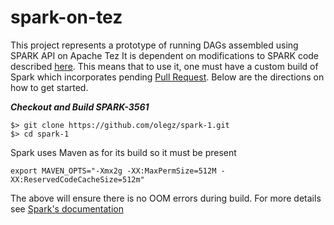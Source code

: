 spark-on-tez
============

This project represents a prototype of running DAGs assembled using SPARK API on Apache Tez
It is dependent on modifications to SPARK code described [here](https://issues.apache.org/jira/browse/SPARK-3561). 
This means that to use it, one must have a custom build of Spark which incorporates pending [Pull Request](https://github.com/apache/spark/pull/2422).
Below are the directions on how to get started.

**_Checkout and Build SPARK-3561_**
```
$> git clone https://github.com/olegz/spark-1.git
$> cd spark-1
```
Spark uses Maven as for its build so it must be present

```
export MAVEN_OPTS="-Xmx2g -XX:MaxPermSize=512M -XX:ReservedCodeCacheSize=512m"

```

The above will ensure there is no OOM errors during build. For more details see [Spark's documentation](https://spark.apache.org/docs/latest/building-with-maven.html)

